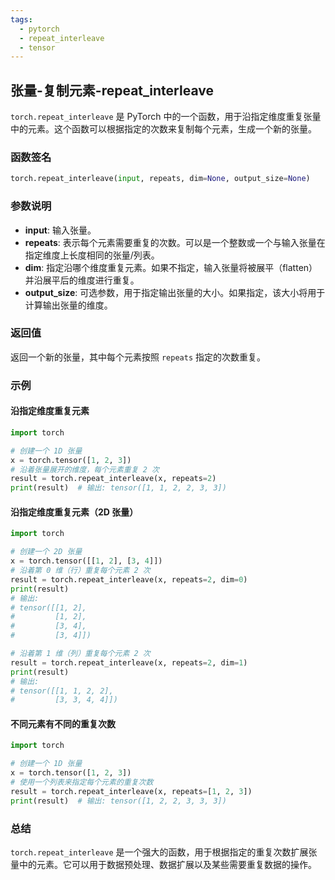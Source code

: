 ```yaml
---
tags:
  - pytorch
  - repeat_interleave
  - tensor
---
```

## 张量-复制元素-repeat_interleave

`torch.repeat_interleave` 是 PyTorch 中的一个函数，用于沿指定维度重复张量中的元素。这个函数可以根据指定的次数来复制每个元素，生成一个新的张量。

### 函数签名

```python
torch.repeat_interleave(input, repeats, dim=None, output_size=None)
```

### 参数说明

- **input**: 输入张量。
- **repeats**: 表示每个元素需要重复的次数。可以是一个整数或一个与输入张量在指定维度上长度相同的张量/列表。
- **dim**: 指定沿哪个维度重复元素。如果不指定，输入张量将被展平（flatten）并沿展平后的维度进行重复。
- **output_size**: 可选参数，用于指定输出张量的大小。如果指定，该大小将用于计算输出张量的维度。

### 返回值

返回一个新的张量，其中每个元素按照 `repeats` 指定的次数重复。

### 示例

#### 沿指定维度重复元素

```python
import torch

# 创建一个 1D 张量
x = torch.tensor([1, 2, 3])
# 沿着张量展开的维度，每个元素重复 2 次
result = torch.repeat_interleave(x, repeats=2)
print(result)  # 输出: tensor([1, 1, 2, 2, 3, 3])
```

#### 沿指定维度重复元素（2D 张量）

```python
import torch

# 创建一个 2D 张量
x = torch.tensor([[1, 2], [3, 4]])
# 沿着第 0 维（行）重复每个元素 2 次
result = torch.repeat_interleave(x, repeats=2, dim=0)
print(result)
# 输出:
# tensor([[1, 2],
#         [1, 2],
#         [3, 4],
#         [3, 4]])

# 沿着第 1 维（列）重复每个元素 2 次
result = torch.repeat_interleave(x, repeats=2, dim=1)
print(result)
# 输出:
# tensor([[1, 1, 2, 2],
#         [3, 3, 4, 4]])
```

#### 不同元素有不同的重复次数

```python
import torch

# 创建一个 1D 张量
x = torch.tensor([1, 2, 3])
# 使用一个列表来指定每个元素的重复次数
result = torch.repeat_interleave(x, repeats=[1, 2, 3])
print(result)  # 输出: tensor([1, 2, 2, 3, 3, 3])
```

### 总结

`torch.repeat_interleave` 是一个强大的函数，用于根据指定的重复次数扩展张量中的元素。它可以用于数据预处理、数据扩展以及某些需要重复数据的操作。
